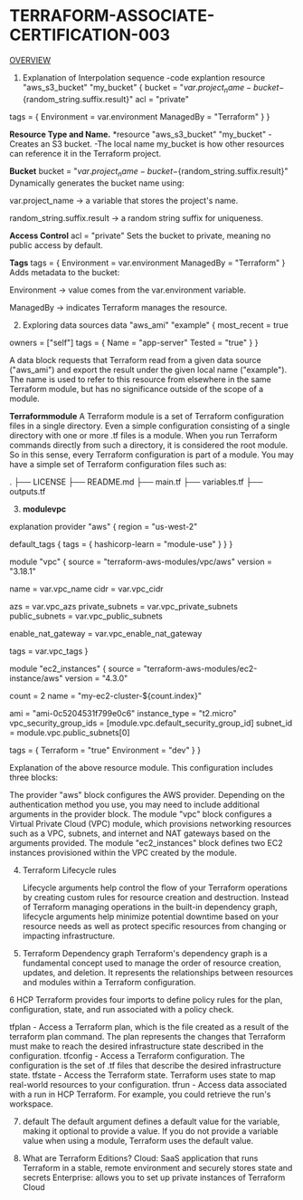 # TERRAFORM-ASSOCIATE-CERTIFICATION-003

<U>OVERVIEW</U>
1. Explanation of Interpolation sequence
  -code explantion
   resource "aws_s3_bucket" "my_bucket" {
  bucket = "${var.project_name}-bucket-${random_string.suffix.result}"
  acl    = "private"

  tags = {
    Environment = var.environment
    ManagedBy   = "Terraform"
  }
}

**Resource Type and Name.**
*resource "aws_s3_bucket" "my_bucket"
  -Creates an S3 bucket.
  -The local name my_bucket is how other resources can reference it in the Terraform project.

**Bucket**
bucket = "${var.project_name}-bucket-${random_string.suffix.result}"
Dynamically generates the bucket name using:

var.project_name → a variable that stores the project's name.

random_string.suffix.result → a random string suffix for uniqueness.

**Access Control**
acl = "private"
Sets the bucket to private, meaning no public access by default.

**Tags**
tags = {
  Environment = var.environment
  ManagedBy   = "Terraform"
}
Adds metadata to the bucket:

Environment → value comes from the var.environment variable.

ManagedBy → indicates Terraform manages the resource.

2. Exploring data sources
   data "aws_ami" "example" {
  most_recent = true

  owners = ["self"]
  tags = {
    Name   = "app-server"
    Tested = "true"
  }
}

A data block requests that Terraform read from a given data source ("aws_ami") and export the result under the given local name ("example"). The name is used to refer to this resource from elsewhere in the same Terraform module, but has no significance outside of the scope of a module.

**Terraformmodule**
A Terraform module is a set of Terraform configuration files in a single directory. Even a simple configuration consisting of a single directory with one or more .tf files is a module. When you run Terraform commands directly from such a directory, it is considered the root module. So in this sense, every Terraform configuration is part of a module. You may have a simple set of Terraform configuration files such as:

.
├── LICENSE
├── README.md
├── main.tf
├── variables.tf
├── outputs.tf

3. **modulevpc** 

explanation
provider "aws" {
  region = "us-west-2"

  default_tags {
    tags = {
      hashicorp-learn = "module-use"
    }
  }
}

module "vpc" {
  source  = "terraform-aws-modules/vpc/aws"
  version = "3.18.1"

  name = var.vpc_name
  cidr = var.vpc_cidr

  azs             = var.vpc_azs
  private_subnets = var.vpc_private_subnets
  public_subnets  = var.vpc_public_subnets

  enable_nat_gateway = var.vpc_enable_nat_gateway

  tags = var.vpc_tags
}

module "ec2_instances" {
  source  = "terraform-aws-modules/ec2-instance/aws"
  version = "4.3.0"

  count = 2
  name  = "my-ec2-cluster-${count.index}"

  ami                    = "ami-0c5204531f799e0c6"
  instance_type          = "t2.micro"
  vpc_security_group_ids = [module.vpc.default_security_group_id]
  subnet_id              = module.vpc.public_subnets[0]

  tags = {
    Terraform   = "true"
    Environment = "dev"
  }
}

Explanation of the above resource module.
This configuration includes three blocks:

The provider "aws" block configures the AWS provider. Depending on the authentication method you use, you may need to include additional arguments in the provider block.
The module "vpc" block configures a Virtual Private Cloud (VPC) module, which provisions networking resources such as a VPC, subnets, and internet and NAT gateways based on the arguments provided.
The module "ec2_instances" block defines two EC2 instances provisioned within the VPC created by the module.

4. Terraform Lifecycle rules

   Lifecycle arguments help control the flow of your Terraform operations by creating custom rules for resource creation and destruction. Instead of Terraform managing operations in the built-in dependency graph, lifecycle arguments help minimize potential downtime based on your resource needs as well as protect specific resources from changing or impacting infrastructure.

5. Terraform Dependency graph
   Terraform's dependency graph is a fundamental concept used to manage the order of resource creation, updates, and deletion. It represents the relationships between resources and modules within a Terraform configuration.

6 HCP Terraform provides four imports to define policy rules for the plan, configuration, state, and run associated with a policy check.

tfplan - Access a Terraform plan, which is the file created as a result of the terraform plan command. The plan represents the changes that Terraform must make to reach the desired infrastructure state described in the configuration.
tfconfig - Access a Terraform configuration. The configuration is the set of .tf files that describe the desired infrastructure state.
tfstate - Access the Terraform state. Terraform uses state to map real-world resources to your configuration.
tfrun - Access data associated with a run in HCP Terraform. For example, you could retrieve the run's workspace.

7. default
The default argument defines a default value for the variable, making it optional to provide a value. If you do not provide a variable value when using a module, Terraform uses the default value.

8. What are Terraform Editions?
Cloud: SaaS application that runs Terraform in a stable, remote environment and securely stores state and secrets
Enterprise: allows you to set up private instances of Terraform Cloud  
